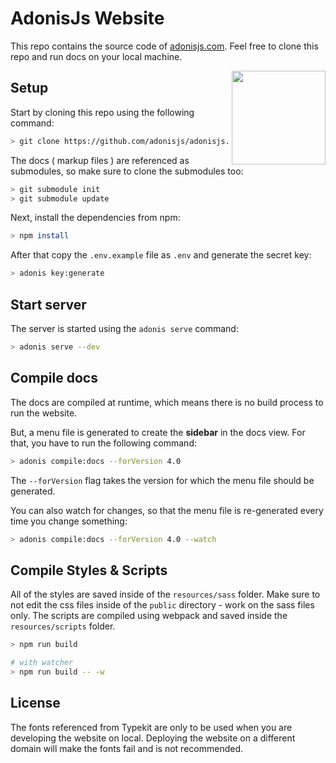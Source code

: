 # AdonisJs Website

This repo contains the source code of [adonisjs.com](http://adonisjs.com). Feel free to clone this repo and run docs on your local machine.

<img src="https://res.cloudinary.com/adonisjs/image/upload/q_100/v1497112678/adonis-purple_pzkmzt.svg" width="150px" align="right">

## Setup

Start by cloning this repo using the following command:

```bash
> git clone https://github.com/adonisjs/adonisjs.com.git
```

The docs ( markup files ) are referenced as submodules, so make sure to clone the submodules too:

```bash
> git submodule init
> git submodule update
```

Next, install the dependencies from npm:

```bash
> npm install
```

After that copy the `.env.example` file as `.env` and generate the secret key:

```bash
> adonis key:generate
```

## Start server

The server is started using the `adonis serve` command:

```bash
> adonis serve --dev
```

## Compile docs

The docs are compiled at runtime, which means there is no build process to run the website.

But, a menu file is generated to create the **sidebar** in the docs view. For that, you have to run the following command:

```bash
> adonis compile:docs --forVersion 4.0
```

The `--forVersion` flag takes the version for which the menu file should be generated.

You can also watch for changes, so that the menu file is re-generated every time you change something:

```bash
> adonis compile:docs --forVersion 4.0 --watch
```

## Compile Styles & Scripts

All of the styles are saved inside of the `resources/sass` folder. Make sure to not edit the css files inside of the `public` directory - work on the sass files only.
The scripts are compiled using webpack and saved inside the `resources/scripts` folder.

```bash
> npm run build

# with watcher
> npm run build -- -w
```

## License

The fonts referenced from Typekit are only to be used when you are developing the website on local. Deploying the website on a different domain will make the fonts fail and is not recommended.
